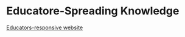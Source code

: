 # Educatore-Spreading Knowledge
[Educators-responsive website](https://prajakta-v-patil.github.io/Educators-responsive-website/)
